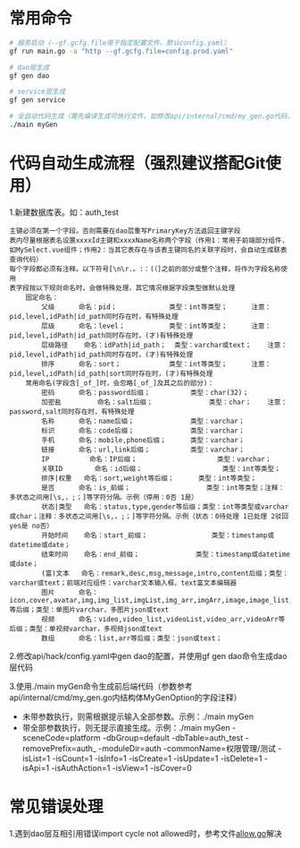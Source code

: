 # 常用命令

```bash
# 服务启动（--gf.gcfg.file用于指定配置文件，默认config.yaml）
gf run main.go -a "http --gf.gcfg.file=config.prod.yaml"

# dao层生成
gf gen dao

# service层生成
gf gen service

# 全自动代码生成（需先编译生成可执行文件。如修改api/internal/cmd/my_gen.go代码，需重新编译才会生效）
./main myGen
```
# 代码自动生成流程（强烈建议搭配Git使用）

1.新建数据库表。如：auth_test
```
主键必须在第一个字段。否则需要在dao层重写PrimaryKey方法返回主键字段
表内尽量根据表名设置xxxxId主键和xxxxName名称两个字段（作用1：常用于前端部分组件，如MySelect.vue组件；作用2：当其它表存在与该表主键同名的关联字段时，会自动生成联表查询代码）
每个字段都必须有注释。以下符号[\n\r.。:：(（]之前的部分或整个注释，将作为字段名称使用
表字段按以下规则命名时，会做特殊处理，其它情况根据字段类型做默认处理
	固定命名：
		父级		命名：pid；      		类型：int等类型；		注意：pid,level,idPath|id_path同时存在时，有特殊处理
		层级		命名：level；          	类型：int等类型；		注意：pid,level,idPath|id_path同时存在时，(才)有特殊处理
		层级路径	命名：idPath|id_path；	类型：varchar或text；	注意：pid,level,idPath|id_path同时存在时，(才)有特殊处理
		排序		命名：sort；			类型：int等类型；		注意：pid,level,idPath|id_path|sort同时存在时，(才)有特殊处理
	常用命名(字段含[_of_]时，会忽略[_of_]及其之后的部分)：
		密码		命名：password后缀；			类型：char(32)；
		加密盐 		命名：salt后缀；     			类型：char；	注意：password,salt同时存在时，有特殊处理
		名称		命名：name后缀；				类型：varchar；
		标识		命名：code后缀；				类型：varchar；
		手机		命名：mobile,phone后缀；		类型：varchar；
		链接		命名：url,link后缀；			类型：varchar；
		IP			命名：IP后缀；					类型：varchar；
		关联ID		命名：id后缀；					类型：int等类型；
		排序|权重	命名：sort,weight等后缀；		类型：int等类型；
		是否		命名：is_前缀；					类型：int等类型；注释：多状态之间用[\s,，;；]等字符分隔。示例（停用：0否 1是）
		状态|类型	命名：status,type,gender等后缀；类型：int等类型或varchar或char；注释：多状态之间用[\s,，;；]等字符分隔。示例（状态：0待处理 1已处理 2驳回 yes是 no否）
		开始时间	命名：start_前缀；				类型：timestamp或datetime或date；
		结束时间	命名：end_前缀；				类型：timestamp或datetime或date；
		(富)文本	命名：remark,desc,msg,message,intro,content后缀；类型：varchar或text；前端对应组件：varchar文本输入框，text富文本编辑器
		图片		命名：icon,cover,avatar,img,img_list,imgList,img_arr,imgArr,image,image_list,imageList,image_arr,imageArr等后缀；类型：单图片varchar，多图片json或text
		视频		命名：video,video_list,videoList,video_arr,videoArr等后缀；类型：单视频varchar，多视频json或text
		数组		命名：list,arr等后缀；类型：json或text；
```

2.修改api/hack/config.yaml中gen dao的配置，并使用gf gen dao命令生成dao层代码

3.使用./main myGen命令生成前后端代码（参数参考api/internal/cmd/my_gen.go内结构体MyGenOption的字段注释）
- 未带参数执行，则需根据提示输入全部参数。示例：./main myGen
- 带全部参数执行，则无提示直接生成。示例：./main myGen -sceneCode=platform -dbGroup=default -dbTable=auth_test -removePrefix=auth_ -moduleDir=auth -commonName=权限管理/测试 -isList=1 -isCount=1 -isInfo=1 -isCreate=1 -isUpdate=1 -isDelete=1 -isApi=1 -isAuthAction=1 -isView=1 -isCover=0

# 常见错误处理

1.遇到dao层互相引用错误import cycle not allowed时，参考文件[allow.go](./internal/dao/user/allow/allow.go)解决